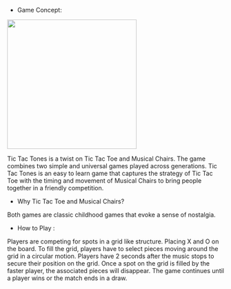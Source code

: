 - Game Concept:


<img src=https://github.com/user-attachments/assets/ce154efe-24b9-4cf0-ba5a-f68f9e56eeae width="300"/>

Tic Tac Tones is a twist on Tic Tac Toe and Musical Chairs. The game combines two simple and universal games played across generations. Tic Tac Tones is an easy to learn game that captures the strategy of Tic Tac Toe with the timing and movement of Musical Chairs to bring people together in a friendly competition.

- Why Tic Tac Toe and Musical Chairs? 

Both games are classic childhood games that evoke a sense of nostalgia.

- How to Play : 

Players are competing for spots in a grid like structure. Placing X and O on the board. To fill the grid, players have to select pieces moving around the grid in a circular motion. Players have 2 seconds after the music stops to secure their position on the grid. Once a spot on the grid is filled by the faster player, the associated pieces will disappear. The game continues until a player wins or the match ends in a draw.



